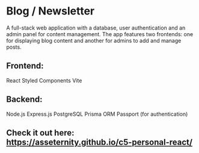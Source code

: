 # Blog / Newsletter

A full-stack web application with a database, user authentication and an admin panel for content management. The app features two frontends: one for displaying blog content and another for admins to add and manage posts.

## Frontend:
React
Styled Components
Vite

## Backend:
Node.js
Express.js
PostgreSQL
Prisma ORM
Passport (for authentication)

## Check it out here: https://asseternity.github.io/c5-personal-react/
